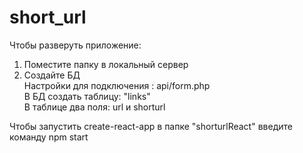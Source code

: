 # short_url

Чтобы разверуть приложение:
1. Поместите папку в локальный сервер
2. Создайте БД
    <br>Настройки для подключения : api/form.php
    <br>В БД создать таблицу: "links"
    <br>В таблице два поля: url и shorturl

Чтобы запустить create-react-app в папке "shorturlReact" введите команду npm start
